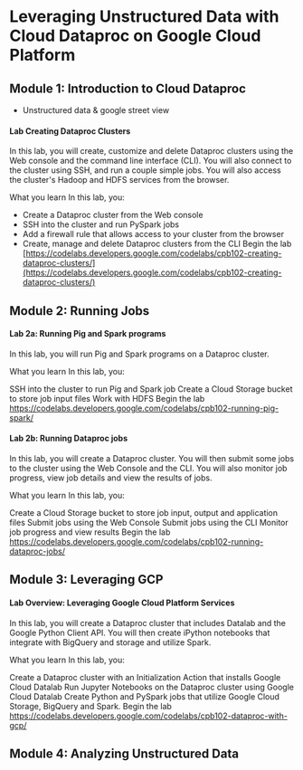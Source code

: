 # Leveraging Unstructured Data with Cloud Dataproc on Google Cloud Platform

## Module 1: Introduction to Cloud Dataproc 

* Unstructured data & google street view 
#### Lab Creating Dataproc Clusters
In this lab, you will create, customize and delete Dataproc clusters using the Web console and the command line interface (CLI). You will also connect to the cluster using SSH, and run a couple simple jobs. You will also access the cluster's Hadoop and HDFS services from the browser.

What you learn
In this lab, you:

* Create a Dataproc cluster from the Web console
* SSH into the cluster and run PySpark jobs
* Add a firewall rule that allows access to your cluster from the browser
* Create, manage and delete Dataproc clusters from the CLI
Begin the lab
[https://codelabs.developers.google.com/codelabs/cpb102-creating-dataproc-clusters/](https://codelabs.developers.google.com/codelabs/cpb102-creating-dataproc-clusters/)

## Module 2: Running Jobs

#### Lab 2a: Running Pig and Spark programs
In this lab, you will run Pig and Spark programs on a Dataproc cluster.

What you learn
In this lab, you:

SSH into the cluster to run Pig and Spark job
Create a Cloud Storage bucket to store job input files
Work with HDFS
Begin the lab
https://codelabs.developers.google.com/codelabs/cpb102-running-pig-spark/

#### Lab 2b: Running Dataproc jobs
In this lab, you will create a Dataproc cluster. You will then submit some jobs to the cluster using the Web Console and the CLI. You will also monitor job progress, view job details and view the results of jobs.

What you learn
In this lab, you:

Create a Cloud Storage bucket to store job input, output and application files
Submit jobs using the Web Console
Submit jobs using the CLI
Monitor job progress and view results
Begin the lab
https://codelabs.developers.google.com/codelabs/cpb102-running-dataproc-jobs/

## Module 3: Leveraging GCP

#### Lab Overview: Leveraging Google Cloud Platform Services
In this lab, you will create a Dataproc cluster that includes Datalab and the Google Python Client API. You will then create iPython notebooks that integrate with BigQuery and storage and utilize Spark.

What you learn
In this lab, you:

Create a Dataproc cluster with an Initialization Action that installs Google Cloud Datalab
Run Jupyter Notebooks on the Dataproc cluster using Google Cloud Datalab
Create Python and PySpark jobs that utilize Google Cloud Storage, BigQuery and Spark.
Begin the lab
https://codelabs.developers.google.com/codelabs/cpb102-dataproc-with-gcp/ 

## Module 4: Analyzing Unstructured Data

